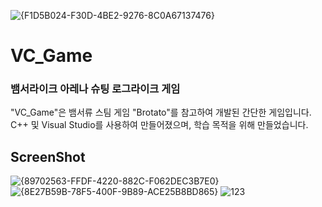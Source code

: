 ![{F1D5B024-F30D-4BE2-9276-8C0A67137476}](https://github.com/00LeeIB/VC_Game/assets/100830265/2c570ea8-c0c1-4649-a720-a01c036eb055)
# VC_Game

### 뱀서라이크 아레나 슈팅 로그라이크 게임
"VC_Game"은 뱀서류 스팀 게임 "Brotato"를 참고하여 개발된 간단한 게임입니다. 
C++ 및 Visual Studio를 사용하여 만들어졌으며, 학습 목적을 위해 만들었습니다.

## ScreenShot
![{89702563-FFDF-4220-882C-F062DEC3B7E0}](https://github.com/00LeeIB/VC_Game/assets/100830265/6414d8bb-e4c5-4afd-9419-fa0b815b7e1f)
![{8E27B59B-78F5-400F-9B89-ACE25B8BD865}](https://github.com/00LeeIB/VC_Game/assets/100830265/cad07b17-ed95-4a15-bc61-2c65d494d0db)
![123](https://github.com/00LeeIB/VC_Game/assets/100830265/b29b3d6a-fdc6-4ffe-8ad4-2fbf1c843171)
